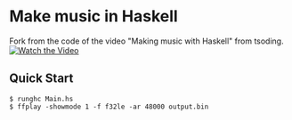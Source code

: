# Make music in Haskell

Fork from the code of the video "Making music with Haskell" from tsoding.
[![Watch the Video](https://i.ytimg.com/vi/FYTZkE5BZ-0/hqdefault.jpg)](https://www.youtube.com/watch?v=FYTZkE5BZ-0)

## Quick Start

```console
$ runghc Main.hs
$ ffplay -showmode 1 -f f32le -ar 48000 output.bin
```
